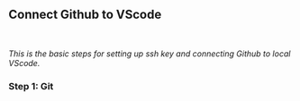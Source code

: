 ## **Connect Github to VScode**
<br>

*This is the basic steps for setting up ssh key and connecting Github to local VScode.*
<br>

### Step 1: Git 